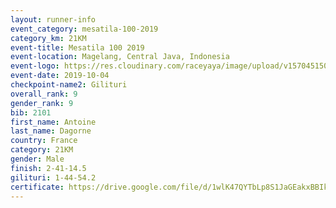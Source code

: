 ```yaml
---
layout: runner-info 
event_category: mesatila-100-2019 
category_km: 21KM 
event-title: Mesatila 100 2019 
event-location: Magelang, Central Java, Indonesia 
event-logo: https://res.cloudinary.com/raceyaya/image/upload/v1570451507/logo/mesastila100_jin7bl.jpg 
event-date: 2019-10-04 
checkpoint-name2: Gilituri 
overall_rank: 9
gender_rank: 9
bib: 2101
first_name: Antoine
last_name: Dagorne
country: France
category: 21KM
gender: Male
finish: 2-41-14.5
gilituri: 1-44-54.2
certificate: https://drive.google.com/file/d/1wlK47QYTbLp8S1JaGEakxBBIkkVE-63j/view?usp=sharing
---
```

